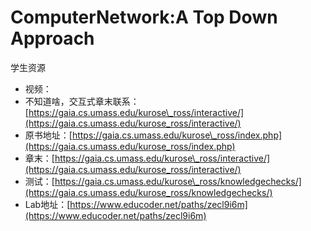 # ComputerNetwork:A Top Down Approach

学生资源

* 视频：
* 不知道啥，交互式章末联系：[https://gaia.cs.umass.edu/kurose\_ross/interactive/](https://gaia.cs.umass.edu/kurose_ross/interactive/)
* 原书地址：[https://gaia.cs.umass.edu/kurose\_ross/index.php](https://gaia.cs.umass.edu/kurose_ross/index.php)
* 章末：[https://gaia.cs.umass.edu/kurose\_ross/interactive/](https://gaia.cs.umass.edu/kurose_ross/interactive/)
* 测试：[https://gaia.cs.umass.edu/kurose\_ross/knowledgechecks/](https://gaia.cs.umass.edu/kurose_ross/knowledgechecks/)
* Lab地址：[https://www.educoder.net/paths/zecl9i6m](https://www.educoder.net/paths/zecl9i6m)

